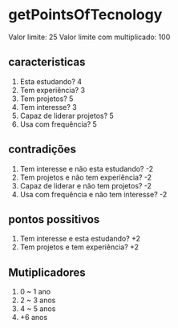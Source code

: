 # getPointsOfTecnology

Valor limite: 25
Valor limite com multiplicado: 100

## caracteristicas
1. Esta estudando? 4  
2. Tem experiência? 3
3. Tem projetos? 5
4. Tem interesse? 3
5. Capaz de liderar projetos? 5
6. Usa com frequência? 5

## contradições
1. Tem interesse e não esta estudando? -2
2. Tem projetos e não tem experiência? -2
3. Capaz de liderar e não tem projetos? -2
4. Usa com frequência e não tem interesse? -2

## pontos possitivos
1. Tem interesse e esta estudando? +2
2. Tem projetos e tem experiência? +2

## Mutiplicadores
1. 0 ~ 1 ano
2. 2 ~ 3 anos
3. 4 ~ 5 anos
4. +6 anos
